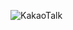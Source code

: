  ![KakaoTalk](https://user-images.githubusercontent.com/51075438/84116949-bd289f00-aa6b-11ea-8b65-e301c3efcc45.jpg)
